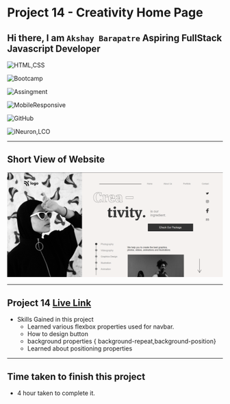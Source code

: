 # Project 14 - Creativity Home Page

## Hi there, I am `Akshay Barapatre` Aspiring FullStack Javascript Developer   

![HTML,CSS](https://img.shields.io/badge/HTML-CSS-green)

![Bootcamp](https://img.shields.io/badge/Bootcampt-.-success)

![Assingment](https://img.shields.io/badge/Assingment-.-blueviolet)

![MobileResponsive](https://img.shields.io/badge/Mobile-Responsive-critical)

![GitHub](https://img.shields.io/badge/GIT-HUB-sucess)

![iNeuron,LCO](https://img.shields.io/badge/iNeuron-LCO-red)


---

## Short View of Website
![Desktop](./screenshot/14Project.png)

---

 
## Project 14 [Live Link](https://dance-landing-page-project-14.netlify.app/)

-   Skills Gained in this project
    -   Learned various flexbox properties used for navbar.
    -  How to design button 
    -  background properties { background-repeat,background-position}
    -   Learned about positioning properties

---

## Time taken to finish this project

-   4 hour taken to complete it.


